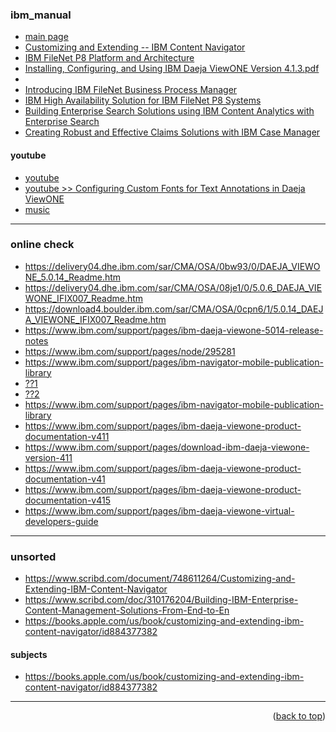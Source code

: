 <a name="topage"></a>

### ibm_manual

* [main page ](https://www.redbooks.ibm.com/)
* [Customizing and Extending -- IBM Content Navigator](https://www.redbooks.ibm.com/redbooks/pdfs/sg248055.pdf)
* [IBM FileNet P8 Platform and Architecture](https://www.redbooks.ibm.com/redbooks/pdfs/sg247667.pdf)
* [Installing, Configuring, and Using IBM Daeja ViewONE Version 4.1.3.pdf](https://www.ibm.com/support/pages/system/files/support/swg/swgdocs.nsf/0/7f14f1f4d7e09e8885257df600621486/$FILE/GC27-8105-01.pdf)
* 
* [Introducing IBM FileNet Business Process Manager](https://www.redbooks.ibm.com/redbooks/pdfs/sg247509.pdf)
* [IBM High Availability Solution for IBM FileNet P8 Systems](https://www.redbooks.ibm.com/redbooks/pdfs/sg247700.pdf)
* [Building Enterprise Search Solutions using IBM Content Analytics with Enterprise Search](https://www.redbooks.ibm.com/technotes/tips1147.pdf)
* [Creating Robust and Effective Claims Solutions with IBM Case Manager](https://www.redbooks.ibm.com/technotes/tips1146.pdf)

#### youtube
* [youtube](https://www.youtube.com/results?search_query=Configuring++Daeja+ViewONE)
* [youtube >> Configuring Custom Fonts for Text Annotations in Daeja ViewONE](https://www.youtube.com/watch?v=0F_qTgK0W1g)
* [music](https://www.youtube.com/watch?v=-2oCN_1BvUI)
-----

### online check
* https://delivery04.dhe.ibm.com/sar/CMA/OSA/0bw93/0/DAEJA_VIEWONE_5.0.14_Readme.htm
* https://delivery04.dhe.ibm.com/sar/CMA/OSA/08je1/0/5.0.6_DAEJA_VIEWONE_IFIX007_Readme.htm
* https://download4.boulder.ibm.com/sar/CMA/OSA/0cpn6/1/5.0.14_DAEJA_VIEWONE_IFIX007_Readme.htm
* https://www.ibm.com/support/pages/ibm-daeja-viewone-5014-release-notes
* https://www.ibm.com/support/pages/node/295281
* https://www.ibm.com/support/pages/ibm-navigator-mobile-publication-library
* [??1](https://github.com/ibm-ecm/ibm-navigator-mobilesdk-sample/blob/master/IBMNavigatorMobileiOSSDK_Readme.pdf)
* [??2](https://www.google.com/search?q=IBM+Daeja+ViewONE+manual+for+programming&safe=active&sca_esv=41b88c58e4770841&rlz=1C1GCEA_en&sxsrf=AE3TifP1D6dko-JaKq9KZeZ6uu2kRi4beg%3A1752750117422&ei=Jdh4aMLLGffgkdUPn5HT8AI&ved=0ahUKEwiC8oOB38OOAxV3cKQEHZ_IFC4Q4dUDCBA&uact=5&oq=IBM+Daeja+ViewONE+manual+for+programming&gs_lp=Egxnd3Mtd2l6LXNlcnAiKElCTSBEYWVqYSBWaWV3T05FIG1hbnVhbCBmb3IgcHJvZ3JhbW1pbmcyBxAhGKABGAoyBxAhGKABGAoyBxAhGKABGAoyBxAhGKABGApI3CZQlANYmyVwAXgAkAEAmAHbAqAB-RuqAQcwLjQuNS41uAEDyAEA-AEBmAIPoAL_HMICCRAAGLADGAgYHsICCBAAGLADGO8FwgILEAAYgAQYsAMYogTCAgYQABgWGB7CAgUQABjvBcICCBAAGIAEGKIEwgIFECEYoAHCAgUQIRifBZgDAIgGAZAGBpIHBzEuMS44LjWgB4cxsgcHMC4xLjguNbgH8BzCBwYyLTEyLjPIB1o&sclient=gws-wiz-serp
)
* https://www.ibm.com/support/pages/ibm-navigator-mobile-publication-library
* https://www.ibm.com/support/pages/ibm-daeja-viewone-product-documentation-v411
* https://www.ibm.com/support/pages/download-ibm-daeja-viewone-version-411
* https://www.ibm.com/support/pages/ibm-daeja-viewone-product-documentation-v41
* https://www.ibm.com/support/pages/ibm-daeja-viewone-product-documentation-v415
* https://www.ibm.com/support/pages/ibm-daeja-viewone-virtual-developers-guide


-----

### unsorted
* https://www.scribd.com/document/748611264/Customizing-and-Extending-IBM-Content-Navigator
* https://www.scribd.com/doc/310176204/Building-IBM-Enterprise-Content-Management-Solutions-From-End-to-En
* https://books.apple.com/us/book/customizing-and-extending-ibm-content-navigator/id884377382

#### subjects
* https://books.apple.com/us/book/customizing-and-extending-ibm-content-navigator/id884377382

-----

<p align="right">(<a href="#topage">back to top</a>)</p>
<br/>
<br/>
